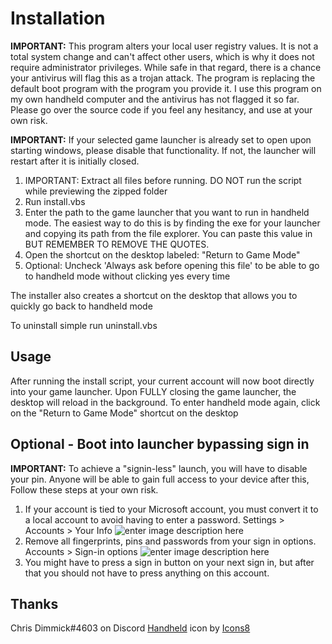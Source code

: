 # Installation

**IMPORTANT:** This program alters your local user registry values. It is not a total system change and can't affect other users, which is why it does not require administrator privileges. While safe in that regard, there is a chance your antivirus will flag this as a trojan attack. The program is replacing the default boot program with the program you provide it. I use this program on my own handheld computer and the antivirus has not flagged it so far. Please go over the source code if you feel any hesitancy, and use at your own risk.

**IMPORTANT:** If your selected game launcher is already set to open upon starting windows, please disable that functionality. If not, the launcher will restart after it is initially closed.

1.  IMPORTANT: Extract all files before running. DO NOT run the script while previewing the zipped folder
2.  Run install.vbs
3.  Enter the path to the game launcher that you want to run in handheld mode. The easiest way to do this is by finding the exe for your launcher and copying its path from the file explorer. You can paste this value in BUT REMEMBER TO REMOVE THE QUOTES.
4.  Open the shortcut on the desktop labeled: "Return to Game Mode"
5.  Optional: Uncheck 'Always ask before opening this file' to be able to go to handheld mode without clicking yes every time

The installer also creates a shortcut on the desktop that allows you to quickly go back to handheld mode

To uninstall simple run uninstall.vbs

## Usage

After running the install script, your current account will now boot directly into your game launcher. Upon FULLY closing the game launcher, the desktop will reload in the background. To enter handheld mode again, click on the "Return to Game Mode" shortcut on the desktop

## Optional - Boot into launcher bypassing sign in

**IMPORTANT:** To achieve a "signin-less" launch, you will have to disable your pin. Anyone will be able to gain full access to your device after this, Follow these steps at your own risk.

1.  If your account is tied to your Microsoft account, you must convert it to a local account to avoid having to enter a password. Settings > Accounts > Your Info
    ![enter image description here](https://i.imgur.com/gol2oG5.jpg)
2.  Remove all fingerprints, pins and passwords from your sign in options. Accounts > Sign-in options
    ![enter image description here](https://i.imgur.com/iCvstVi.png)
3.  You might have to press a sign in button on your next sign in, but after that you should not have to press anything on this account.

## Thanks

Chris Dimmick#4603 on Discord
<a  target="_blank"  href="https://icons8.com/icon/1CMNZIHoyAAz/nintendo-switch-handheld">Handheld</a> icon by <a  target="_blank"  href="https://icons8.com">Icons8</a>
